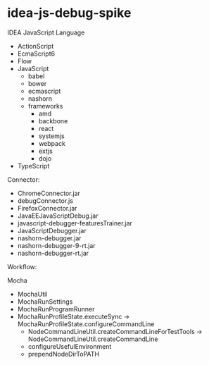 # idea-js-debug-spike

IDEA JavaScript Language

 - ActionScript
 - EcmaScript6
 - Flow
 - JavaScript
    - babel
    - bower
    - ecmascript
    - nashorn
    - frameworks
       - amd
       - backbone
       - react
       - systemjs
       - webpack
       - extjs
       - dojo
 - TypeScript

Connector:

 - ChromeConnector.jar
 - debugConnector.js
 - FirefoxConnector.jar
 - JavaEEJavaScriptDebug.jar
 - javascript-debugger-featuresTrainer.jar
 - JavaScriptDebugger.jar
 - nashorn-debugger.jar
 - nashorn-debugger-9-rt.jar
 - nashorn-debugger-rt.jar

Workflow:

Mocha

 - MochaUtil
 - MochaRunSettings
 - MochaRunProgramRunner
 - MochaRunProfileState.executeSync -> MochaRunProfileState.configureCommandLine
     - NodeCommandLineUtil.createCommandLineForTestTools -> NodeCommandLineUtil.createCommandLine
     - configureUsefulEnvironment
     - prependNodeDirToPATH
